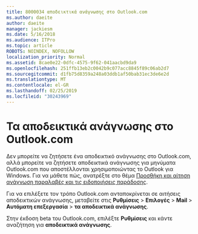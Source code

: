 ```yaml
---
title: 8000034 αποδεικτικά ανάγνωσης στο Outlook.com
ms.author: daeite
author: daeite
manager: jackiesm
ms.date: 5/16/2018
ms.audience: ITPro
ms.topic: article
ROBOTS: NOINDEX, NOFOLLOW
localization_priority: Normal
ms.assetid: 8cae0e22-0dfc-4575-9f62-041aacbd9da9
ms.openlocfilehash: 251ffb13eb2c0042b9c077acc8845f89c06ab2d7
ms.sourcegitcommit: d1fb75d8359a248a03ddb1af50bab31ec3de6e2d
ms.translationtype: MT
ms.contentlocale: el-GR
ms.lasthandoff: 02/25/2019
ms.locfileid: "30243969"
---
```

# <a name="read-receipts-in-outlookcom"></a>Τα αποδεικτικά ανάγνωσης στο Outlook.com

Δεν μπορείτε να ζητήσετε ένα αποδεικτικό ανάγνωσης στο Outlook.com, αλλά μπορείτε να ζητήσετε αποδεικτικά ανάγνωσης για μηνύματα Outlook.com που αποστέλλονται χρησιμοποιώντας το Outlook για Windows. Για να μάθετε πώς, ανατρέξτε στο θέμα [Προσθήκη και αίτηση ανάγνωση παραλαβές και τις ειδοποιήσεις παράδοσης](https://go.microsoft.com/fwlink/p/?linkid=874355).
  
Για να επιλέξετε τον τρόπο Outlook.com ανταποκρίνεται σε αιτήσεις αποδεικτικών ανάγνωσης, μεταβείτε στις **Ρυθμίσεις** \> **Επιλογές** \> **Mail** \> **Αυτόματη επεξεργασία** \> **τα αποδεικτικά ανάγνωσης**. 
  
Στην έκδοση beta του Outlook.com, επιλέξτε **Ρυθμίσεις** και κάντε αναζήτηση για **αποδεικτικά ανάγνωσης**. 
  

